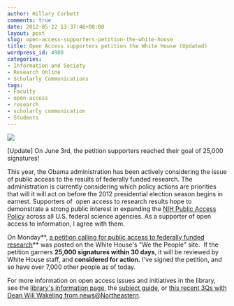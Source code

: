 ```yaml
---
author: Hillary Corbett
comments: true
date: 2012-05-22 13:37:46+00:00
layout: post
slug: open-access-supporters-petition-the-white-house
title: Open Access supporters petition the White House (Updated)
wordpress_id: 4980
categories:
- Information and Society
- Research Online
- Scholarly Communications
tags:
- Faculty
- open access
- research
- scholarly communication
- Students
---
```


![](http://www.whitehouse.gov/sites/default/files/imagecache/embedded_img_full/image/image_file/we_the_people.jpg)

[Update] On June 3rd, the petition supporters reached their goal of 25,000 signatures!

This year, the Obama administration has been actively considering the issue of public access to the results of federally funded research. The administration is currently considering which policy actions are priorities that will it will act on before the 2012 presidential election season begins in earnest. Supporters of  open access to research results hope to demonstrate a strong public interest in expanding the [NIH Public Access Policy](http://publicaccess.nih.gov/FAQ.htm) across all U.S. federal science agencies. As a supporter of open access to information, I agree with them.

On Monday**, [a petition calling for public access to federally funded research](https://wwws.whitehouse.gov/petitions/!/petition/require-free-access-over-internet-scientific-journal-articles-arising-taxpayer-funded-research/wDX82FLQ)** was posted on the White House's "We the People" site.  If the petition garners **25,000 signatures within 30 days**, it will be reviewed by White House staff, and **considered for action.** I've signed the petition, and so have over 7,000 other people as of today.

For more information on open access issues and initiatives in the library, see the [library's information page](http://library.northeastern.edu/services/scholarly-communication/for-faculty/open-access), the [subject guide](http://subjectguides.lib.neu.edu/openaccess), or [this recent 3Qs with Dean Will Wakeling from news@Northeastern](http://www.northeastern.edu/news/2012/03/open_access/).
